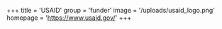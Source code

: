 +++
title = 'USAID'
group = 'funder'
image = '/uploads/usaid_logo.png'
homepage = 'https://www.usaid.gov/'
+++

